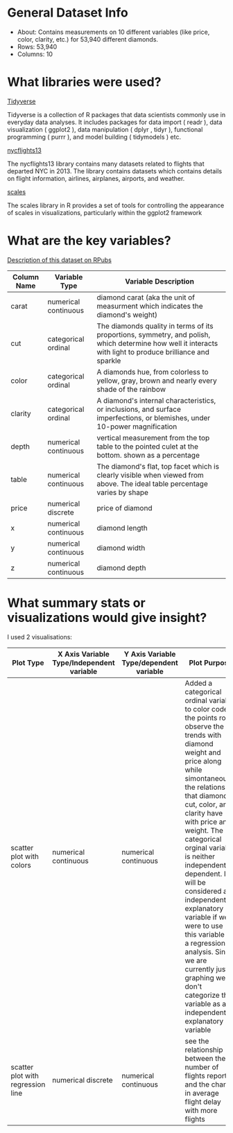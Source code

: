 # General Dataset Info

* About: Contains measurements on 10 different variables (like price, color, clarity, etc.) for 53,940 different diamonds.
* Rows: 53,940
* Columns: 10

# What libraries were used?

<ins> Tidyverse </ins>

Tidyverse is a collection of R packages that data scientists commonly use in everyday data analyses. It includes packages for data import ( readr ), data visualization ( ggplot2 ), data manipulation ( dplyr , tidyr ), functional programming ( purrr ), and model building ( tidymodels ) etc.

<ins> nycflights13 </ins>

The nycflights13 library contains many datasets related to flights that departed NYC in 2013. The library contains datasets which contains details on flight information, airlines, airplanes, airports, and weather. 

<ins> scales </ins>

The scales library in R provides a set of tools for controlling the appearance of scales in visualizations, particularly within the ggplot2 framework

# What are the key variables?

[Description of this dataset on RPubs](https://rpubs.com/Davo2812/1102821)

| Column Name  | Variable Type | Variable Description |
| ------------- | ------------- | ------------- |
| carat  | numerical continuous  | diamond carat (aka the unit of measurment which indicates the diamond's weight)  |
| cut  | categorical ordinal  | The diamonds quality in terms of its proportions, symmetry, and polish, which determine how well it interacts with light to produce brilliance and sparkle  |
| color  | categorical ordinal  | A diamonds hue, from colorless to yellow, gray, brown and nearly every shade of the rainbow  |
| clarity  | categorical ordinal  | A diamond's internal characteristics, or inclusions, and surface imperfections, or blemishes, under 10-power magnification  |
| depth  | numerical continuous  |  vertical measurement from the top table to the pointed culet at the bottom. shown as a percentage  |
| table  | numerical continuous  | The diamond's flat, top facet which is clearly visible when viewed from above. The ideal table percentage varies by shape  |
| price  | numerical discrete  | 	price of diamond  |
| x  | numerical continuous  | diamond length |
| y  | numerical continuous  | diamond width  |
| z  | numerical continuous  | diamond depth  |

# What summary stats or visualizations would give insight?

I used 2 visualisations:

| Plot Type  | X Axis Variable Type/Independent variable | Y Axis Variable Type/dependent variable | Plot Purpose |
| ------------- | ------------- | ------------- | ------------- |
| scatter plot with colors  | numerical continuous  | numerical continuous  | Added a categorical ordinal variable to color code the points ro observe the trends with diamond weight and price along while simontaneously the relationship that diamond cut, color, and clarity have with price and weight. The categorical orginal variable is neither independent or dependent. It will be considered a independent explanatory variable if we were to use this variable in a regression analysis. Since we are currently just graphing we don't categorize this variable as a independent explanatory variable |
| scatter plot with regression line  | numerical discrete | numerical continuous  | see the relationship between the number of flights reported and the change in average flight delay with more flights |



